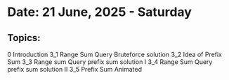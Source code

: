 # Date: 21 June, 2025 - Saturday

## Topics:
0 Introduction
3_1 Range Sum Query Bruteforce solution
3_2 Idea of Prefix Sum
3_3 Range sum Query prefix sum solution I
3_4 Range Sum Query prefix sum solution II
3_5 Prefix Sum Animated
